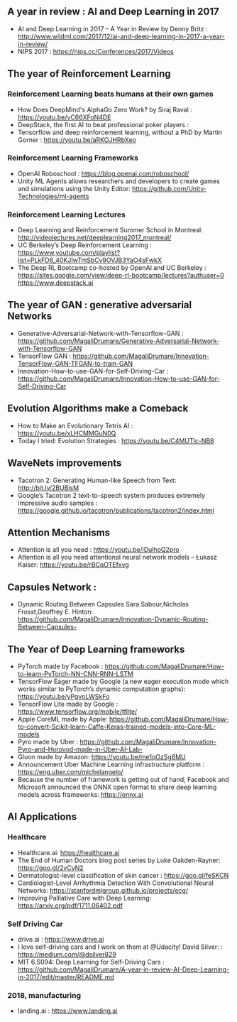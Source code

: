 ## A year in review : AI and Deep Learning in 2017 
* AI and Deep Learning in 2017 – A Year in Review by Denny Britz : 
http://www.wildml.com/2017/12/ai-and-deep-learning-in-2017-a-year-in-review/
* NIPS 2017 : https://nips.cc/Conferences/2017/Videos

## The year of Reinforcement Learning 

### Reinforcement Learning beats humans at their own games
* How Does DeepMind's AlphaGo Zero Work? by Siraj Raval : https://youtu.be/vC66XFoN4DE
* DeepStack, the first AI to beat professional poker players : 
* Tensorflow and deep reinforcement learning, without a PhD by Martin Gorner : https://youtu.be/aRKOJHRbXeo

### Reinforcement Learning Frameworks 
* OpenAI Roboschool : https://blog.openai.com/roboschool/
* Unity ML Agents allows researchers and developers to create games and simulations using the Unity Editor: https://github.com/Unity-Technologies/ml-agents

### Reinforcement Learning Lectures 
 * Deep Learning and Reinforcement Summer School in Montreal: http://videolectures.net/deeplearning2017_montreal/
 * UC Berkeley’s Deep Reinforcement Learning : https://www.youtube.com/playlist?list=PLkFD6_40KJIwTmSbCv9OVJB3YaO4sFwkX
 * The Deep RL Bootcamp co-hosted by OpenAI and UC Berkeley : https://sites.google.com/view/deep-rl-bootcamp/lectures?authuser=0
 https://www.deepstack.ai
 ## The year of GAN : generative adversarial Networks 
 * Generative-Adversarial-Network-with-Tensorflow-GAN : https://github.com/MagaliDrumare/Generative-Adversarial-Network-with-Tensorflow-GAN
 * TensorFlow GAN : https://github.com/MagaliDrumare/Innovation-TensorFlow-GAN-TFGAN-to-train-GAN
 * Innovation-How-to-use-GAN-for-Self-Driving-Car : https://github.com/MagaliDrumare/Innovation-How-to-use-GAN-for-Self-Driving-Car
 
 
## Evolution Algorithms make a Comeback
* How to Make an Evolutionary Tetris AI : https://youtu.be/xLHCMMGuN0Q
* Today I tried: Evolution Strategies : https://youtu.be/C4MUTIc-NB8

## WaveNets improvements 
* Tacotron 2: Generating Human-like Speech from Text: http://bit.ly/2BUBisM
* Google’s Tacotron 2 text-to-speech system produces extremely impressive audio samples : https://google.github.io/tacotron/publications/tacotron2/index.html

## Attention Mechanisms
* Attention is all you need : https://youtu.be/iDulhoQ2pro
* Attention is all you need attentional neural network models – Łukasz Kaiser: https://youtu.be/rBCqOTEfxvg

## Capsules Network : 
* Dynamic Routing Between Capsules Sara Sabour,Nicholas Frosst,Geoffrey E. Hinton: https://github.com/MagaliDrumare/Innovation-Dynamic-Routing-Between-Capsules-

## The Year of Deep Learning frameworks
* PyTorch made by Facebook : https://github.com/MagaliDrumare/How-to-learn-PyTorch-NN-CNN-RNN-LSTM
* TensorFlow Eager made by Google (a new eager execution mode which works similar to PyTorch’s dynamic computation graphs): https://youtu.be/yPgvoLWSkFo
* TensorFlow Lite made by Google  : https://www.tensorflow.org/mobile/tflite/
* Apple CoreML made by Apple: https://github.com/MagaliDrumare/How-to-convert-Scikit-learn-Caffe-Keras-trained-models-into-Core-ML-models
* Pyro made by Uber : https://github.com/MagaliDrumare/Innovation-Pyro-and-Horovod-made-in-Uber-AI-Lab-
* Gluon made by Amazon: https://youtu.be/me1qOzSg8MU
* Announcement Uber Machine Learning infrastructure platform : https://eng.uber.com/michelangelo/
* Because the number of framework is getting out of hand, Facebook and Microsoft announced the ONNX open format to share deep learning models across frameworks: https://onnx.ai

## AI Applications
  
### Healthcare 
* Healthcare.ai: https://healthcare.ai
* The End of Human Doctors blog post series by Luke Oakden-Rayner: https://goo.gl/2vCyN2
* Dermatologist-level classification of skin cancer : https://goo.gl/feSKCN
* Cardiologist-Level Arrhythmia Detection With Convolutional Neural Networks: https://stanfordmlgroup.github.io/projects/ecg/
* Improving Palliative Care with Deep Learning: https://arxiv.org/pdf/1711.06402.pdf

### Self Driving Car
* drive.ai : https://www.drive.ai
* I love self-driving cars and I work on them at @Udacity! David Silver: : https://medium.com/@dsilver829
* MIT 6.S094: Deep Learning for Self-Driving Cars : https://github.com/MagaliDrumare/A-year-in-review-AI-Deep-Learning-in-2017/edit/master/README.md

### 2018, manufacturing 
* landing.ai : https://www.landing.ai

  

















 
